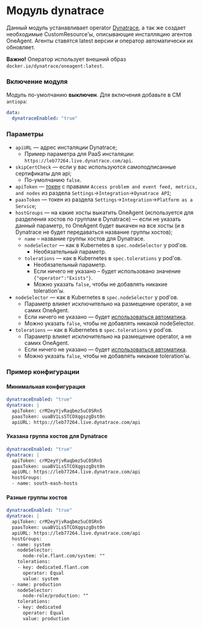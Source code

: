 Модуль dynatrace
================

Данный модуль устанавливает operator [Dynatrace](https://www.dynatrace.com/), а так же создает необходимые CustomResource'ы, описывающие инсталляцию агентов OneAgent. Агенты ставятся latest версии и оператор автоматически их обновляет.

**Важно!** Оператор использует внешний образ `docker.io/dynatrace/oneagent:latest`.

### Включение модуля

Модуль по-умолчанию **выключен**. Для включения добавьте в CM `antiopa`:

```yaml
data:
  dynatraceEnabled: "true"
```

### Параметры

* `apiURL` — адрес инсталяции Dynatrace;
    * Пример параметра для PaaS инсталяции: `https://leb77264.live.dynatrace.com/api`.
* `skipCertCheck` — если у вас используются самоподписанные сертификаты для api;
    * По-умолчанию `false`.
* `apiToken` — [токен](https://www.dynatrace.com/support/help/reference/dynatrace-concepts/what-is-an-access-token/) с правами `Access problem and event feed, metrics, and nodes` из раздела `Settings`->`Integration`->`Dynatrace API`;
* `paasToken` — токен из раздела `Settings`->`Integration`->`Platform as a Service`;
* `hostGroups` — на какие хосты выкатить OneAgent (используется для разделения хостов по группам в Dynatrace) — если не указать данный параметр, тo OneAgent будет выкачен на все хосты (и в Dynatrace не будет передаваться название группы хостов);
    * `name` – название группы хостов для Dynatrace.
    * `nodeSelector` — как в Kubernetes в `spec.nodeSelector` у pod'ов.
        * Необязательный параметр.
    * `tolerations` — как в Kubernetes в `spec.tolerations` у pod'ов.
        * Необязательный параметр.
        * Если ничего не указано – будет использовано значение `{"operator":"Exists"}`.
        * Можно указать `false`, чтобы не добавлять никакие toleration'ы.
* `nodeSelector` — как в Kubernetes в `spec.nodeSelector` у pod'ов.
    * Параметр влияет исключительно на размещение operator, а не самих OneAgent.
    * Если ничего не указано — будет [использоваться автоматика](/README.md#выделение-узлов-под-определенный-вид-нагрузки).
    * Можно указать `false`, чтобы не добавлять никакой nodeSelector.
* `tolerations` — как в Kubernetes в `spec.tolerations` у pod'ов.
    * Параметр влияет исключительно на размещение operator, а не самих OneAgent.
    * Если ничего не указано — будет [использоваться автоматика](/README.md#выделение-узлов-под-определенный-вид-нагрузки).
    * Можно указать `false`, чтобы не добавлять никакие toleration'ы.

### Пример конфигурации


#### Минимальная конфигурация
```yaml
dynatraceEnabled: "true"
dynatrace: |
  apiToken: crM2eyYjvRaqbmz5uC0SRn5
  paasToken: uuaBV1LsSTCOXqgszgDst0n
  apiURL: https://leb77264.live.dynatrace.com/api
```

#### Указана группа хостов для Dynatrace

```yaml
dynatraceEnabled: "true"
dynatrace: |
  apiToken: crM2eyYjvRaqbmz5uC0SRn5
  paasToken: uuaBV1LsSTCOXqgszgDst0n
  apiURL: https://leb77264.live.dynatrace.com/api
  hostGroups:
  - name: south-eash-hosts
```

#### Разные группы хостов
```yaml
dynatraceEnabled: "true"
dynatrace: |
  apiToken: crM2eyYjvRaqbmz5uC0SRn5
  paasToken: uuaBV1LsSTCOXqgszgDst0n
  apiURL: https://leb77264.live.dynatrace.com/api
  hostGroups:
  - name: system
    nodeSelector:
      node-role.flant.com/system: ""
    tolerations:
    - key: dedicated.flant.com
      operator: Equal
      value: system
  - name: production
    nodeSelector:
      node-role/production: ""
    tolerations:
    - key: dedicated
      operator: Equal
      value: production
```
